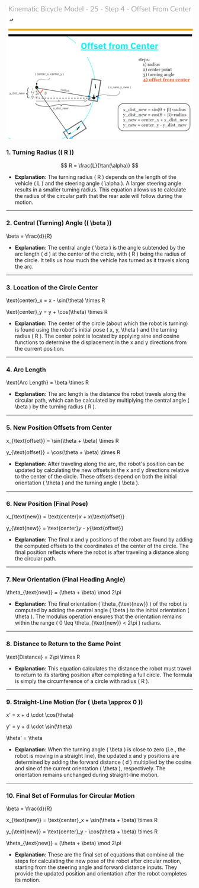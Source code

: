 ![](https://github.com/EbramTawfik/Notes/blob/main/AI4R/4-KinematicBicycleModel/Images/1.png)

### 1. **Turning Radius (\( R \))**

$$
R = \frac{L}{\tan(\alpha)}
$$


- **Explanation**: The turning radius \( R \) depends on the length of the vehicle \( L \) and the steering angle \( \alpha \). A larger steering angle results in a smaller turning radius. This equation allows us to calculate the radius of the circular path that the rear axle will follow during the motion.

---

### 2. **Central (Turning) Angle (\( \beta \))**


\beta = \frac{d}{R}


- **Explanation**: The central angle \( \beta \) is the angle subtended by the arc length \( d \) at the center of the circle, with \( R \) being the radius of the circle. It tells us how much the vehicle has turned as it travels along the arc.

---

### 3. **Location of the Circle Center**


\text{center}_x = x - \sin(\theta) \times R


\text{center}_y = y + \cos(\theta) \times R


- **Explanation**: The center of the circle (about which the robot is turning) is found using the robot's initial pose \( x, y, \theta \) and the turning radius \( R \). The center point is located by applying sine and cosine functions to determine the displacement in the x and y directions from the current position.

---

### 4. **Arc Length**


\text{Arc Length} = \beta \times R


- **Explanation**: The arc length is the distance the robot travels along the circular path, which can be calculated by multiplying the central angle \( \beta \) by the turning radius \( R \).

---

### 5. **New Position Offsets from Center**


x_{\text{offset}} = \sin(\theta + \beta) \times R


y_{\text{offset}} = \cos(\theta + \beta) \times R


- **Explanation**: After traveling along the arc, the robot's position can be updated by calculating the new offsets in the x and y directions relative to the center of the circle. These offsets depend on both the initial orientation \( \theta \) and the turning angle \( \beta \).

---

### 6. **New Position (Final Pose)**


x_{\text{new}} = \text{center}_x + x_{\text{offset}}


y_{\text{new}} = \text{center}_y - y_{\text{offset}}


- **Explanation**: The final x and y positions of the robot are found by adding the computed offsets to the coordinates of the center of the circle. The final position reflects where the robot is after traveling a distance along the circular path.

---

### 7. **New Orientation (Final Heading Angle)**


\theta_{\text{new}} = (\theta + \beta) \mod 2\pi


- **Explanation**: The final orientation \( \theta_{\text{new}} \) of the robot is computed by adding the central angle \( \beta \) to the initial orientation \( \theta \). The modulus operation ensures that the orientation remains within the range \( 0 \leq \theta_{\text{new}} < 2\pi \) radians.

---

### 8. **Distance to Return to the Same Point**


\text{Distance} = 2\pi \times R


- **Explanation**: This equation calculates the distance the robot must travel to return to its starting position after completing a full circle. The formula is simply the circumference of a circle with radius \( R \).

---

### 9. **Straight-Line Motion (for \( \beta \approx 0 \))**


x' = x + d \cdot \cos(\theta)


y' = y + d \cdot \sin(\theta)


\theta' = \theta


- **Explanation**: When the turning angle \( \beta \) is close to zero (i.e., the robot is moving in a straight line), the updated x and y positions are determined by adding the forward distance \( d \) multiplied by the cosine and sine of the current orientation \( \theta \), respectively. The orientation remains unchanged during straight-line motion.

---

### 10. **Final Set of Formulas for Circular Motion**


\beta = \frac{d}{R}


x_{\text{new}} = \text{center}_x + \sin(\theta + \beta) \times R


y_{\text{new}} = \text{center}_y - \cos(\theta + \beta) \times R


\theta_{\text{new}} = (\theta + \beta) \mod 2\pi


- **Explanation**: These are the final set of equations that combine all the steps for calculating the new pose of the robot after circular motion, starting from the steering angle and forward distance inputs. They provide the updated position and orientation after the robot completes its motion.
